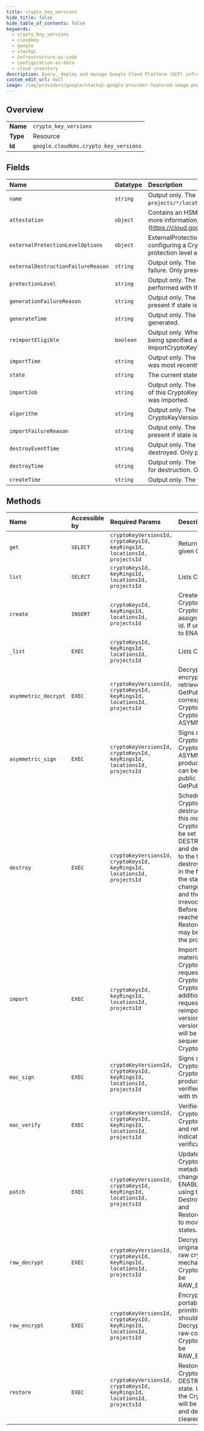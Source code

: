 ```yaml
---
title: crypto_key_versions
hide_title: false
hide_table_of_contents: false
keywords:
  - crypto_key_versions
  - cloudkms
  - google    
  - stackql
  - infrastructure-as-code
  - configuration-as-data
  - cloud inventory
description: Query, deploy and manage Google Cloud Platform (GCP) infrastructure and resources using SQL
custom_edit_url: null
image: /img/providers/google/stackql-google-provider-featured-image.png
---
```

  
    

## Overview
<table><tbody>
<tr><td><b>Name</b></td><td><code>crypto_key_versions</code></td></tr>
<tr><td><b>Type</b></td><td>Resource</td></tr>
<tr><td><b>Id</b></td><td><code>google.cloudkms.crypto_key_versions</code></td></tr>
</tbody></table>

## Fields
| Name | Datatype | Description |
|:-----|:---------|:------------|
| `name` | `string` | Output only. The resource name for this CryptoKeyVersion in the format `projects/*/locations/*/keyRings/*/cryptoKeys/*/cryptoKeyVersions/*`. |
| `attestation` | `object` | Contains an HSM-generated attestation about a key operation. For more information, see [Verifying attestations] (https://cloud.google.com/kms/docs/attest-key). |
| `externalProtectionLevelOptions` | `object` | ExternalProtectionLevelOptions stores a group of additional fields for configuring a CryptoKeyVersion that are specific to the EXTERNAL protection level and EXTERNAL_VPC protection levels. |
| `externalDestructionFailureReason` | `string` | Output only. The root cause of the most recent external destruction failure. Only present if state is EXTERNAL_DESTRUCTION_FAILED. |
| `protectionLevel` | `string` | Output only. The ProtectionLevel describing how crypto operations are performed with this CryptoKeyVersion. |
| `generationFailureReason` | `string` | Output only. The root cause of the most recent generation failure. Only present if state is GENERATION_FAILED. |
| `generateTime` | `string` | Output only. The time this CryptoKeyVersion's key material was generated. |
| `reimportEligible` | `boolean` | Output only. Whether or not this key version is eligible for reimport, by being specified as a target in ImportCryptoKeyVersionRequest.crypto_key_version. |
| `importTime` | `string` | Output only. The time at which this CryptoKeyVersion's key material was most recently imported. |
| `state` | `string` | The current state of the CryptoKeyVersion. |
| `importJob` | `string` | Output only. The name of the ImportJob used in the most recent import of this CryptoKeyVersion. Only present if the underlying key material was imported. |
| `algorithm` | `string` | Output only. The CryptoKeyVersionAlgorithm that this CryptoKeyVersion supports. |
| `importFailureReason` | `string` | Output only. The root cause of the most recent import failure. Only present if state is IMPORT_FAILED. |
| `destroyEventTime` | `string` | Output only. The time this CryptoKeyVersion's key material was destroyed. Only present if state is DESTROYED. |
| `destroyTime` | `string` | Output only. The time this CryptoKeyVersion's key material is scheduled for destruction. Only present if state is DESTROY_SCHEDULED. |
| `createTime` | `string` | Output only. The time at which this CryptoKeyVersion was created. |
## Methods
| Name | Accessible by | Required Params | Description |
|:-----|:--------------|:----------------|:------------|
| `get` | `SELECT` | `cryptoKeyVersionsId, cryptoKeysId, keyRingsId, locationsId, projectsId` | Returns metadata for a given CryptoKeyVersion. |
| `list` | `SELECT` | `cryptoKeysId, keyRingsId, locationsId, projectsId` | Lists CryptoKeyVersions. |
| `create` | `INSERT` | `cryptoKeysId, keyRingsId, locationsId, projectsId` | Create a new CryptoKeyVersion in a CryptoKey. The server will assign the next sequential id. If unset, state will be set to ENABLED. |
| `_list` | `EXEC` | `cryptoKeysId, keyRingsId, locationsId, projectsId` | Lists CryptoKeyVersions. |
| `asymmetric_decrypt` | `EXEC` | `cryptoKeyVersionsId, cryptoKeysId, keyRingsId, locationsId, projectsId` | Decrypts data that was encrypted with a public key retrieved from GetPublicKey corresponding to a CryptoKeyVersion with CryptoKey.purpose ASYMMETRIC_DECRYPT. |
| `asymmetric_sign` | `EXEC` | `cryptoKeyVersionsId, cryptoKeysId, keyRingsId, locationsId, projectsId` | Signs data using a CryptoKeyVersion with CryptoKey.purpose ASYMMETRIC_SIGN, producing a signature that can be verified with the public key retrieved from GetPublicKey. |
| `destroy` | `EXEC` | `cryptoKeyVersionsId, cryptoKeysId, keyRingsId, locationsId, projectsId` | Schedule a CryptoKeyVersion for destruction. Upon calling this method, CryptoKeyVersion.state will be set to DESTROY_SCHEDULED, and destroy_time will be set to the time destroy_scheduled_duration in the future. At that time, the state will automatically change to DESTROYED, and the key material will be irrevocably destroyed. Before the destroy_time is reached, RestoreCryptoKeyVersion may be called to reverse the process. |
| `import` | `EXEC` | `cryptoKeysId, keyRingsId, locationsId, projectsId` | Import wrapped key material into a CryptoKeyVersion. All requests must specify a CryptoKey. If a CryptoKeyVersion is additionally specified in the request, key material will be reimported into that version. Otherwise, a new version will be created, and will be assigned the next sequential id within the CryptoKey. |
| `mac_sign` | `EXEC` | `cryptoKeyVersionsId, cryptoKeysId, keyRingsId, locationsId, projectsId` | Signs data using a CryptoKeyVersion with CryptoKey.purpose MAC, producing a tag that can be verified by another source with the same key. |
| `mac_verify` | `EXEC` | `cryptoKeyVersionsId, cryptoKeysId, keyRingsId, locationsId, projectsId` | Verifies MAC tag using a CryptoKeyVersion with CryptoKey.purpose MAC, and returns a response that indicates whether or not the verification was successful. |
| `patch` | `EXEC` | `cryptoKeyVersionsId, cryptoKeysId, keyRingsId, locationsId, projectsId` | Update a CryptoKeyVersion's metadata. state may be changed between ENABLED and DISABLED using this method. See DestroyCryptoKeyVersion and RestoreCryptoKeyVersion to move between other states. |
| `raw_decrypt` | `EXEC` | `cryptoKeyVersionsId, cryptoKeysId, keyRingsId, locationsId, projectsId` | Decrypts data that was originally encrypted using a raw cryptographic mechanism. The CryptoKey.purpose must be RAW_ENCRYPT_DECRYPT. |
| `raw_encrypt` | `EXEC` | `cryptoKeyVersionsId, cryptoKeysId, keyRingsId, locationsId, projectsId` | Encrypts data using portable cryptographic primitives. Most users should choose Encrypt and Decrypt rather than their raw counterparts. The CryptoKey.purpose must be RAW_ENCRYPT_DECRYPT. |
| `restore` | `EXEC` | `cryptoKeyVersionsId, cryptoKeysId, keyRingsId, locationsId, projectsId` | Restore a CryptoKeyVersion in the DESTROY_SCHEDULED state. Upon restoration of the CryptoKeyVersion, state will be set to DISABLED, and destroy_time will be cleared. |
